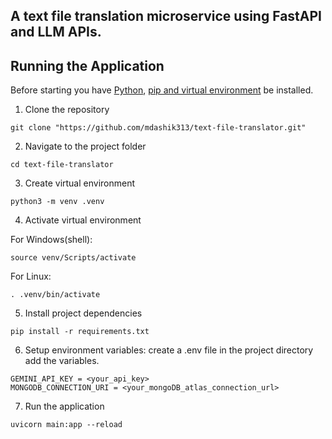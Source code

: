 
<h2> A text file translation microservice using FastAPI and LLM APIs.</h2>

## Running the Application
Before starting you have [Python](https://www.python.org/downloads/), [pip and virtual environment](https://packaging.python.org/en/latest/guides/installing-using-pip-and-virtual-environments/) be installed.

1. Clone the repository

```
git clone "https://github.com/mdashik313/text-file-translator.git"
```
2. Navigate to the project folder
```
cd text-file-translator
```
3. Create virtual environment
```
python3 -m venv .venv
```
4. Activate virtual environment

For Windows(shell):
```
source venv/Scripts/activate
```
For Linux:
```
. .venv/bin/activate
```
5. Install project dependencies
```
pip install -r requirements.txt
```
6. Setup environment variables: create a .env file in the project directory add the variables.
```
GEMINI_API_KEY = <your_api_key>
MONGODB_CONNECTION_URI = <your_mongoDB_atlas_connection_url>
```
7. Run the application
```
uvicorn main:app --reload
```
